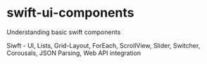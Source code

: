 # swift-ui-components
Understanding basic swift components

Siwft - UI,
Lists,
Grid-Layout,
ForEach,
ScrollView,
Slider,
Switcher,
Corousals,
JSON Parsing,
Web API integration
